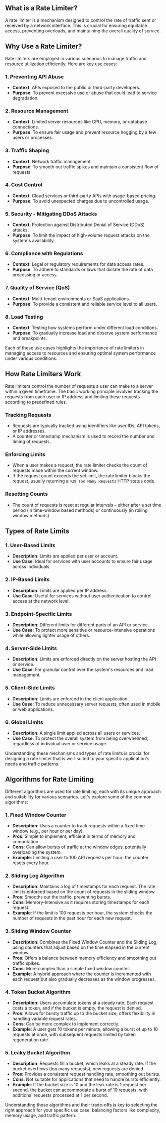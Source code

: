 ## What is a Rate Limiter?

A rate limiter is a mechanism designed to control the rate of traffic sent or received by a network interface.
This is crucial for ensuring equitable access, preventing overloads, and maintaining the overall quality of service.

## Why Use a Rate Limiter?

Rate limiters are employed in various scenarios to manage traffic and resource utilization efficiently. Here are key use cases:

### 1. **Preventing API Abuse**
- **Context**: APIs exposed to the public or third-party developers.
- **Purpose**: To prevent excessive use or abuse that could lead to service degradation.

### 2. **Resource Management**
- **Context**: Limited server resources like CPU, memory, or database connections.
- **Purpose**: To ensure fair usage and prevent resource hogging by a few users or processes.

### 3. **Traffic Shaping**
- **Context**: Network traffic management.
- **Purpose**: To smooth out traffic spikes and maintain a consistent flow of requests.

### 4. **Cost Control**
- **Context**: Cloud services or third-party APIs with usage-based pricing.
- **Purpose**: To avoid unexpected charges due to uncontrolled usage.

### 5. **Security - Mitigating DDoS Attacks**
- **Context**: Protection against Distributed Denial of Service (DDoS) attacks.
- **Purpose**: To limit the impact of high-volume request attacks on the system's availability.

### 6. **Compliance with Regulations**
- **Context**: Legal or regulatory requirements for data access rates.
- **Purpose**: To adhere to standards or laws that dictate the rate of data processing or access.

### 7. **Quality of Service (QoS)**
- **Context**: Multi-tenant environments or SaaS applications.
- **Purpose**: To provide a consistent and reliable service level to all users.

### 8. **Load Testing**
- **Context**: Testing how systems perform under different load conditions.
- **Purpose**: To gradually increase load and observe system performance and breakpoints.

Each of these use cases highlights the importance of rate limiters in managing access to resources and ensuring
optimal system performance under various conditions.

## How Rate Limiters Work

Rate limiters control the number of requests a user can make to a server within a given timeframe.
The basic working principle involves tracking the requests from each user or IP address and limiting these requests according to predefined rules.

### Tracking Requests
- Requests are typically tracked using identifiers like user IDs, API tokens, or IP addresses.
- A counter or timestamp mechanism is used to record the number and timing of requests.

### Enforcing Limits
- When a user makes a request, the rate limiter checks the count of requests made within the current window.
- If the request count exceeds the set limit, the rate limiter blocks the request, usually returning a `429 Too Many Requests` HTTP status code.

### Resetting Counts
- The count of requests is reset at regular intervals – either after a set time period (in time-window based methods)
or continuously (in rolling window methods).

## Types of Rate Limits

### 1. **User-Based Limits**
- **Description**: Limits are applied per user or account.
- **Use Case**: Ideal for services with user accounts to ensure fair usage across individuals.

### 2. **IP-Based Limits**
- **Description**: Limits are applied per IP address.
- **Use Case**: Useful for services without user authentication to control access at the network level.

### 3. **Endpoint-Specific Limits**
- **Description**: Different limits for different parts of an API or service.
- **Use Case**: To protect more sensitive or resource-intensive operations while allowing lighter usage of others.

### 4. **Server-Side Limits**
- **Description**: Limits are enforced directly on the server hosting the API or service.
- **Use Case**: For granular control over the system's resources and load management.

### 5. **Client-Side Limits**
- **Description**: Limits are enforced in the client application.
- **Use Case**: To reduce unnecessary server requests, often used in mobile or web applications.

### 6. **Global Limits**
- **Description**: A single limit applied across all users or services.
- **Use Case**: To protect the overall system from being overwhelmed, regardless of individual user or service usage.

Understanding these mechanisms and types of rate limits is crucial for designing a rate limiter that is well-suited to
your specific application's needs and traffic patterns.

## Algorithms for Rate Limiting

Different algorithms are used for rate limiting, each with its unique approach and suitability for various scenarios.
Let's explore some of the common algorithms:

### 1. Fixed Window Counter
- **Description**: Uses a counter to track requests within a fixed time window (e.g., per hour or per day).
- **Pros**: Simple to implement; efficient in terms of memory and computation.
- **Cons**: Can allow bursts of traffic at the window edges, potentially overloading the system.
- **Example**: Limiting a user to 100 API requests per hour; the counter resets every hour.

### 2. Sliding Log Algorithm
- **Description**: Maintains a log of timestamps for each request. The rate limit is enforced based on the count of requests in the sliding window.
- **Pros**: Smooths out the traffic, preventing bursts.
- **Cons**: Memory-intensive as it requires storing timestamps for each request.
- **Example**: If the limit is 100 requests per hour, the system checks the number of requests in the past hour for each new request.

### 3. Sliding Window Counter
- **Description**: Combines the Fixed Window Counter and the Sliding Log, using counters that adjust based on the time elapsed in the current window.
- **Pros**: Offers a balance between memory efficiency and smoothing out traffic spikes.
- **Cons**: More complex than a simple fixed window counter.
- **Example**: A hybrid approach where the counter is incremented with each request but also gradually decreases as the window progresses.

### 4. Token Bucket Algorithm
- **Description**: Users accumulate tokens at a steady rate. Each request costs a token, and if the bucket is empty, the request is denied.
- **Pros**: Allows for bursty traffic up to the bucket size; offers flexibility in handling variable request rates.
- **Cons**: Can be more complex to implement correctly.
- **Example**: A user gets 10 tokens per minute, allowing a burst of up to 10 requests at once, with subsequent requests limited by token regeneration rate.

### 5. Leaky Bucket Algorithm
- **Description**: Requests fill a bucket, which leaks at a steady rate. If the bucket overflows (too many requests), new requests are denied.
- **Pros**: Provides a consistent request handling rate, smoothing out bursts.
- **Cons**: Not suitable for applications that need to handle bursts efficiently.
- **Example**: If the bucket size is 10 and the leak rate is 1 request per second, the bucket can accommodate a burst of 10 requests, with additional requests processed at 1 per second.

Understanding these algorithms and their trade-offs is key to selecting the right approach for your specific use case,
balancing factors like complexity, memory usage, and traffic pattern.